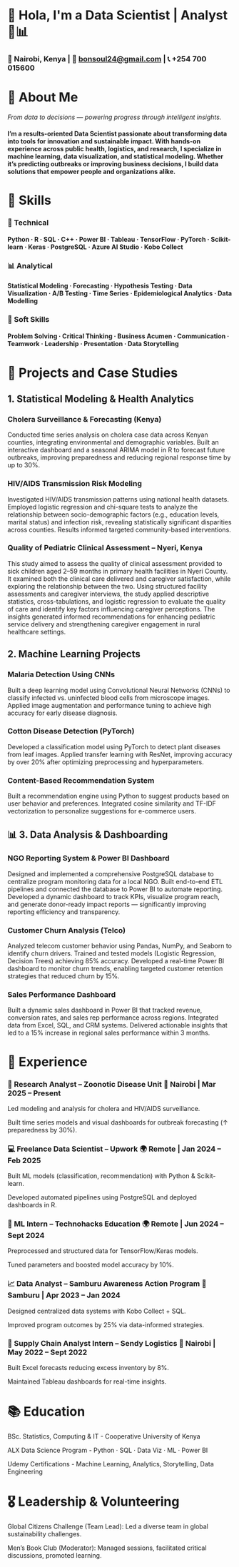 # 👋 Hola, I'm a Data Scientist | Analyst 🧠📊
### 📍 Nairobi, Kenya | 📧 bonsoul24@gmail.com | 📞 +254 700 015600


# 🌟 About Me
*From data to decisions — powering progress through intelligent insights.*

#### I’m a results-oriented Data Scientist passionate about transforming data into tools for innovation and sustainable impact. With hands-on experience across public health, logistics, and research, I specialize in machine learning, data visualization, and statistical modeling. Whether it’s predicting outbreaks or improving business decisions, I build data solutions that empower people and organizations alike.

# 🧠 Skills
### 🧰 Technical
#### Python · R · SQL · C++ · Power BI · Tableau · TensorFlow · PyTorch · Scikit-learn · Keras · PostgreSQL · Azure AI Studio · Kobo Collect

### 📊 Analytical
#### Statistical Modeling · Forecasting · Hypothesis Testing · Data Visualization · A/B Testing · Time Series · Epidemiological Analytics · Data Modelling

### 🤝 Soft Skills
#### Problem Solving · Critical Thinking · Business Acumen · Communication · Teamwork · Leadership · Presentation · Data Storytelling

# 🧪 Projects and Case Studies
##  1. Statistical Modeling & Health Analytics

### Cholera Surveillance & Forecasting (Kenya)
Conducted time series analysis on cholera case data across Kenyan counties, integrating environmental and demographic variables. Built an interactive dashboard and a seasonal ARIMA model in R to forecast future outbreaks, improving preparedness and reducing regional response time by up to 30%.

### HIV/AIDS Transmission Risk Modeling
Investigated HIV/AIDS transmission patterns using national health datasets. Employed logistic regression and chi-square tests to analyze the relationship between socio-demographic factors (e.g., education levels, marital status) and infection risk, revealing statistically significant disparities across counties. Results informed targeted community-based interventions.

### Quality of Pediatric Clinical Assessment – Nyeri, Kenya
This study aimed to assess the quality of clinical assessment provided to sick children aged 2–59 months in primary health facilities in Nyeri County. It examined both the clinical care delivered and caregiver satisfaction, while exploring the relationship between the two. Using structured facility assessments and caregiver interviews, the study applied descriptive statistics, cross-tabulations, and logistic regression to evaluate the quality of care and identify key factors influencing caregiver perceptions. The insights generated informed recommendations for enhancing pediatric service delivery and strengthening caregiver engagement in rural healthcare settings.

## 2. Machine Learning Projects

### Malaria Detection Using CNNs
Built a deep learning model using Convolutional Neural Networks (CNNs) to classify infected vs. uninfected blood cells from microscope images. Applied image augmentation and performance tuning to achieve high accuracy for early disease diagnosis.

### Cotton Disease Detection (PyTorch)
Developed a classification model using PyTorch to detect plant diseases from leaf images. Applied transfer learning with ResNet, improving accuracy by over 20% after optimizing preprocessing and hyperparameters.

### Content-Based Recommendation System
Built a recommendation engine using Python to suggest products based on user behavior and preferences. Integrated cosine similarity and TF-IDF vectorization to personalize suggestions for e-commerce users.

## 📊 3. Data Analysis & Dashboarding

### NGO Reporting System & Power BI Dashboard
Designed and implemented a comprehensive PostgreSQL database to centralize program monitoring data for a local NGO. Built end-to-end ETL pipelines and connected the database to Power BI to automate reporting. Developed a dynamic dashboard to track KPIs, visualize program reach, and generate donor-ready impact reports — significantly improving reporting efficiency and transparency.

### Customer Churn Analysis (Telco)
Analyzed telecom customer behavior using Pandas, NumPy, and Seaborn to identify churn drivers. Trained and tested models (Logistic Regression, Decision Trees) achieving 85% accuracy. Developed a real-time Power BI dashboard to monitor churn trends, enabling targeted customer retention strategies that reduced churn by 15%.

### Sales Performance Dashboard
Built a dynamic sales dashboard in Power BI that tracked revenue, conversion rates, and sales rep performance across regions. Integrated data from Excel, SQL, and CRM systems. Delivered actionable insights that led to a 15% increase in regional sales performance within 3 months.



# 💼 Experience
### 🔬 Research Analyst – Zoonotic Disease Unit 📍 Nairobi | Mar 2025 – Present

Led modeling and analysis for cholera and HIV/AIDS surveillance.

Built time series models and visual dashboards for outbreak forecasting (↑ preparedness by 30%).

### 💻 Freelance Data Scientist – Upwork 🌍 Remote | Jan 2024 – Feb 2025

Built ML models (classification, recommendation) with Python & Scikit-learn.

Developed automated pipelines using PostgreSQL and deployed dashboards in R.

### 🤖 ML Intern – Technohacks Education  🌍 Remote | Jun 2024 – Sept 2024

Preprocessed and structured data for TensorFlow/Keras models.

Tuned parameters and boosted model accuracy by 10%.

### 📈 Data Analyst – Samburu Awareness Action Program 📍 Samburu | Apr 2023 – Jan 2024

Designed centralized data systems with Kobo Collect + SQL.

Improved program outcomes by 25% via data-informed strategies.

### 🚚 Supply Chain Analyst Intern – Sendy Logistics 📍 Nairobi | May 2022 – Sept 2022

Built Excel forecasts reducing excess inventory by 8%.

Maintained Tableau dashboards for real-time insights.

# 📚 Education
BSc. Statistics, Computing & IT - Cooperative University of Kenya

ALX Data Science Program - Python · SQL · Data Viz · ML · Power BI

Udemy Certifications - Machine Learning, Analytics, Storytelling, Data Engineering

# 🎖️ Leadership & Volunteering
Global Citizens Challenge (Team Lead): Led a diverse team in global sustainability challenges.

Men’s Book Club (Moderator): Managed sessions, facilitated critical discussions, promoted learning.

